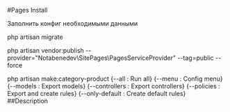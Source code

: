 #Pages
Install

Заполнить конфиг необходимыми данными

php artisan migrate

php artisan vendor:publish --provider="Notabenedev\SitePages\PagesServiceProvider" --tag=public --force

php artisan make:category-product
                        {--all : Run all}
                        {--menu : Config menu}
                        {--models : Export models}
                        {--controllers : Export controllers}
                        {--policies : Export and create rules}
                        {--only-default : Create default rules}
##Description
